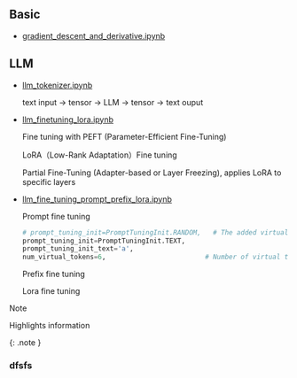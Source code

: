 ## Basic 

* [gradient_descent_and_derivative.ipynb](https://colab.research.google.com/drive/18IfySN0wKFizTiFYf9g0TGxjBFytah_z)

##  LLM

* [llm_tokenizer.ipynb](https://colab.research.google.com/drive/1YXoxLfQ5CXiB0GivAuoe0RR1TVh-Yabe)

  text input -> tensor -> LLM -> tensor -> text ouput 

  
* [llm_finetuning_lora.ipynb](https://colab.research.google.com/drive/1Eb8Ry7W3P2XBwhYWltg50z_aLaja2vYb)

  Fine tuning with PEFT (Parameter-Efficient Fine-Tuning)
   
  LoRA（Low-Rank Adaptation）Fine tuning
   
  Partial Fine-Tuning (Adapter-based or Layer Freezing), applies LoRA to specific layers 

* [llm_fine_tuning_prompt_prefix_lora.ipynb](https://colab.research.google.com/drive/17UxHuZR7-4CKXqidlhpJEAN6bVG2awGp#scrollTo=OwoxB86g1Frp)

  Prompt fine tuning
    
  ```python
  # prompt_tuning_init=PromptTuningInit.RANDOM,   # The added virtual tokens are initializad with random numbers or text
  prompt_tuning_init=PromptTuningInit.TEXT,
  prompt_tuning_init_text='a',
  num_virtual_tokens=6,                         # Number of virtual tokens to be prepend and trained.
  ```
  
  Prefix fine tuning
  
  Lora fine tuning



> [!NOTE]  
> Highlights information

{: .note }
### dfsfs



